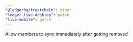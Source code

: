 ```yaml
---
"@ledgerhq/trustchain": minor
"ledger-live-desktop": patch
"live-mobile": patch
---
```


Allow members to sync immediately after getting removed

